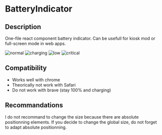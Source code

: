 # BatteryIndicator
  
  ## Description
  
  One-file react component battery indicator. Can be usefull for kiosk mod or full-screen mode in web apps.
 
  ![normal](https://github.com/Lucius-Cesar/BatteryIndicator/images/normal.png)
  ![charging](https://github.com/Lucius-Cesar/BatteryIndicator/images/charging.png)
  ![low](https://github.com/Lucius-Cesar/BatteryIndicator/images/low.png)
  ![critical](https://github.com/Lucius-Cesar/BatteryIndicator/images/critical.png)
  
  ## Compatibility
  
  - Works well with chrome
  - Theorically not work with Safari
  - Do not work with brave (stay 100% and charging)
  
  ## Recommandations
  
  I do not recommand to change the size because there are absolute positionning elements. If you decide to change the global size, do not forget to adapt absolute positionning.
